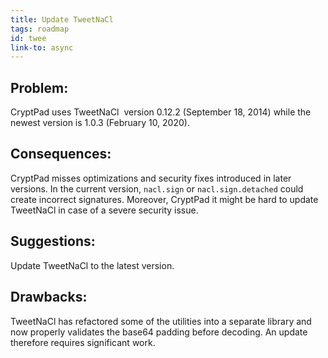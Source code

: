 ```yaml
---
title: Update TweetNaCl
tags: roadmap
id: twee
link-to: async
---
```


## Problem:

CryptPad uses TweetNaCl  version 0.12.2 (September 18, 2014) while the
newest version is 1.0.3 (February 10, 2020).

## Consequences:

CryptPad misses optimizations and security fixes introduced in later
versions. In the current version, `nacl.sign` or `nacl.sign.detached`
could create incorrect signatures. Moreover, CryptPad it might be hard
to update TweetNaCl in case of a severe security issue.

## Suggestions:

Update TweetNaCl to the latest version.

## Drawbacks:

TweetNaCl has refactored some of the utilities into a separate library
and now properly validates the base64 padding before decoding. An update
therefore requires significant work.
